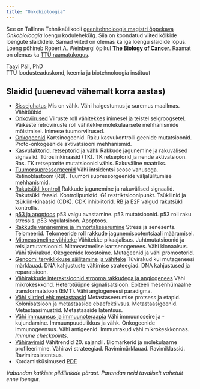 ```yaml
---
title: "Onkobioloogia"
---
```


See on Tallinna Tehnikaülikooli [geenitehnoloogia magistri õppekava](https://www.ttu.ee/sisseastujale/magistriope-2/erialad-10/loodusteaduskonna-erialad-2/geenitehnoloogia-11/) _Onkobioloogia_ loengu kodulehekülg. 
Siia on koondatud viited kõikide loengute slaididele. Samad viited on olemas ka iga loengu slaidide lõpus.
Loeng põhineb Robert A. Weinbergi õpikul [**The Biology of Cancer**](http://www.garlandscience.com/product/isbn/9780815345299?fromSearchResults=fromSearchResults). Raamat on olemas ka [TTÜ raamatukogus](http://www.ester.ee/record=b3404651*est).

Taavi Päll, PhD   
TTÜ loodusteaduskond, keemia ja biotehnoloogia instituut

## Slaidid (uuenevad vähemalt korra aastas)

- [Sissejuhatus](https://tpall.github.io/onkobioloogia) 
Mis on vähk. Vähi haigestumus ja suremus maailmas. Vähitüübid
- [Onkoviirused](https://tpall.github.io/Onkoviirused) Viiruste roll vähitekkes inimesel ja teistel selgroogsetel. Väikeste retroviiruste roll vähitekke molekulaarsete mehhanismide mõistmisel. Inimese tuumorviirused. 
- [Onkogeenid](https://tpall.github.io/Onkogeenid) Kartsinogeenid. Raku kasvukontrolli geenide mutatsioonid. Proto-onkogeenide aktivatsiooni mehhanismid.
- [Kasvufaktorid, retseptorid ja vähk](https://tpall.github.io/Retseptorid) Rakkude jagunemine ja rakuvälised signaalid. Türosiinkinaasid (TK). TK retseptorid ja nende aktivatsioon. Ras. TK retseptorite mutatsioonid vähis. Rakuväline maatriks.
- [Tuumorsupressorgeenid](https://tpall.github.io/Tuumorsupressorid) Vähi intsidentsi seose vanusega. Retinoblastoom (RB). Tuumori supressorgeenide väljalülitumise mehhanismid.
- [Rakutsükli kontroll](https://tpall.github.io/Rakutsyklikontroll) Rakkude jagunemine ja rakuvälised signaalid. Rakutsükli faasid. Kontrollpunktid. G1 restriktsioonipunkt. Tsükliinid ja tsükliin-kinaasid (CDK). CDK inhibiitorid. RB ja E2F valgud rakutsükli kontrollis.
- [p53 ja apoptoos](https://tpall.github.io/p53-ja-apoptoos) p53 valgu avastamine. p53 mutatsioonid. p53 roll raku stressis. p53 regulatsioon. Apoptoos.
- [Rakkude vananemine ja immortaliseerumine](https://tpall.github.io/Immortalisatsioon) Stress ja senesents. Telomeerid. Telomeeride roll rakkude jagunemispotentsiaali määramisel.
- [Mitmeastmeline vähiteke](https://tpall.github.io/Tumorigenees) Vähitekke pikaajalisus. Juhtmutatsioonid ja reisijamutatsioonid. Mitmeastmelise kartsenogenees. Vähi klonaalsus. Vähi tüvirakud. Okogeenide koostoime. Mutageenid ja vähi promootorid.
- [Genoomi terviklikkuse säilitamine ja vähiteke](https://tpall.github.io/Genoomiterviklikkus) Tüvirakud kui mutageneesi märklauad. DNA kahjustuste vältimise strateegiad. DNA kahjustused ja reparatsioon. 
- [Vähirakkude interaktsioonid strooma rakkudega ja angiogenees](https://tpall.github.io/Mikrokeskkond) Vähi mikrokeskkond. Heterotüüpne signalisatsioon. Epiteeli mesenhümaalne transformatsioon (EMT). Vähi angiogeneesi paradigma. 
- [Vähi siirded ehk metastaasid](https://tpall.github.io/Metastaas) Metastaseerumise protsess ja etapid. Kolonisatsioon ja metastaaside ebaefektiivsus. Metastaasigeenid. Metastaasimustrid. Metastaaside latentsus.  
- [Vähi immuunsus ja immuunoteraapia](https://tpall.github.io/Immuunsus) Vähi immuunoseire ja -kujundamine. Immuunpuudulikkus ja vähk. Onkogeenide immunogeensus. Vähi antigeenid. Immunrakud vähi mikrokeskkonnas. _Immune checkpoints_.
- [Vähiravimid](https://tpall.github.io/Vahiravim) Vähitrendid 20. sajandil. Biomarkerid ja molekulaarne profileerimine. Vähiravi strateegiad. Ravimimärklauad. Ravimiklassid. Ravimiresistentsus.
- Kordamisküsimused [PDF](https://github.com/tpall/Onkobiokordamiskys/blob/master/kordamiskysimused.pdf)

_Vabandan katkiste pildilinkide pärast. Parandan neid tavaliselt vahetult enne loengut._


